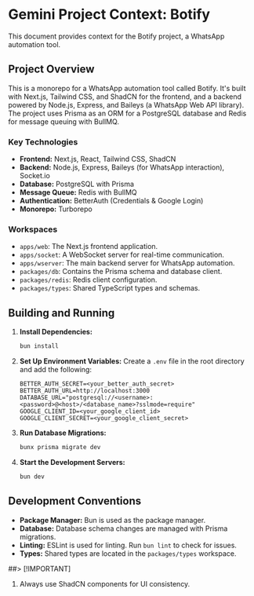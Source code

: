 # Gemini Project Context: Botify

This document provides context for the Botify project, a WhatsApp automation tool.

## Project Overview

This is a monorepo for a WhatsApp automation tool called Botify. It's built with Next.js, Tailwind CSS, and ShadCN for the frontend, and a backend powered by Node.js, Express, and Baileys (a WhatsApp Web API library). The project uses Prisma as an ORM for a PostgreSQL database and Redis for message queuing with BullMQ.

### Key Technologies

*   **Frontend:** Next.js, React, Tailwind CSS, ShadCN
*   **Backend:** Node.js, Express, Baileys (for WhatsApp interaction), Socket.io
*   **Database:** PostgreSQL with Prisma
*   **Message Queue:** Redis with BullMQ
*   **Authentication:** BetterAuth (Credentials & Google Login)
*   **Monorepo:** Turborepo

### Workspaces

*   `apps/web`: The Next.js frontend application.
*   `apps/socket`: A WebSocket server for real-time communication.
*   `apps/wserver`: The main backend server for WhatsApp automation.
*   `packages/db`: Contains the Prisma schema and database client.
*   `packages/redis`: Redis client configuration.
*   `packages/types`: Shared TypeScript types and schemas.

## Building and Running

1.  **Install Dependencies:**
    ```bash
    bun install
    ```

2.  **Set Up Environment Variables:**
    Create a `.env` file in the root directory and add the following:
    ```
    BETTER_AUTH_SECRET=<your_better_auth_secret>
    BETTER_AUTH_URL=http://localhost:3000
    DATABASE_URL="postgresql://<username>:<password>@<host>/<database_name>?sslmode=require"
    GOOGLE_CLIENT_ID=<your_google_client_id>
    GOOGLE_CLIENT_SECRET=<your_google_client_secret>
    ```

3.  **Run Database Migrations:**
    ```bash
    bunx prisma migrate dev
    ```

4.  **Start the Development Servers:**
    ```bash
    bun dev
    ```

## Development Conventions

*   **Package Manager:** Bun is used as the package manager.
*   **Database:** Database schema changes are managed with Prisma migrations.
*   **Linting:** ESLint is used for linting. Run `bun lint` to check for issues.
*   **Types:** Shared types are located in the `packages/types` workspace.

##> [!IMPORTANT]
1. Always use ShadCN components for UI consistency.
